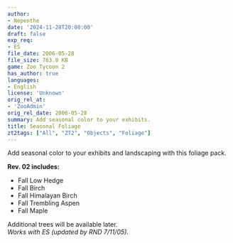 ```yaml
---
author:
- Nepenthe
date: '2024-11-28T20:00:00'
draft: false
exp_req:
- ES
file_date: 2006-05-28
file_size: 763.0 KB
game: Zoo Tycoon 2
has_author: true
languages:
- English
license: 'Unknown'
orig_rel_at:
- 'ZooAdmin'
orig_rel_date: 2006-05-28
summary: Add seasonal color to your exhibits.
title: Seasonal Foliage
zt2tags: ["All", "ZT2", "Objects", "Foliage"]
---
```

Add seasonal color to your exhibits and landscaping with this foliage pack.  

**Rev. 02 includes:**  
- Fall Low Hedge  
- Fall Birch  
- Fall Himalayan Birch  
- Fall Trembling Aspen  
- Fall Maple  

Additional trees will be available later.  
*Works with ES (updated by RND 7/11/05).*
